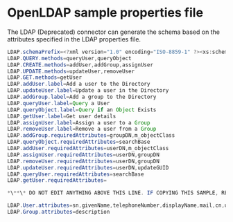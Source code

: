 # OpenLDAP sample properties file 

<head>
  <meta name="guidename" content="Integration"/>
  <meta name="context" content="GUID-21fc40fc-1ec2-41f5-9800-17d746cffe1d"/>
</head>


The LDAP (Deprecated) connector can generate the schema based on the attributes specified in the LDAP properties file. 

```java
LDAP.schemaPrefix=<?xml version="1.0" encoding="ISO-8859-1" ?><xs:schema xmlns:xs="http://www.w3.org/2001/XMLSchema"><xs:simpleType name="stringtype"><xs:restriction base="xs:string"/></xs:simpleType>
LDAP.QUERY.methods=queryUser,queryObject
LDAP.CREATE.methods=addUser,addGroup,assignUser
LDAP.UPDATE.methods=updateUser,removeUser
LDAP.GET.methods=getUser
LDAP.addUser.label=Add a user to the Directory
LDAP.updateUser.label=Update a user in the Directory
LDAP.addGroup.label=Add a group to the Directory
LDAP.queryUser.label=Query a User
LDAP.queryObject.label=Query if an Object Exists
LDAP.getUser.label=Get user details
LDAP.assignUser.label=Assign a user to a Group
LDAP.removeUser.label=Remove a user from a Group
LDAP.addGroup.requiredAttributes=groupDN,m_objectClass
LDAP.queryObject.requiredAttributes=searchBase
LDAP.addUser.requiredAttributes=userDN,m_objectClass
LDAP.assignUser.requiredAttributes=userDN,groupDN
LDAP.removeUser.requiredAttributes=userDN,groupDN
LDAP.updateUser.requiredAttributes=userDN,updateGUID
LDAP.queryUser.requiredAttributes=searchBase
LDAP.getUser.requiredAttributes=

*\**\* DO NOT EDIT ANYTHING ABOVE THIS LINE. IF COPYING THIS SAMPLE, REMOVE THIS ENTIRE LINE. **\**

LDAP.User.attributes=sn,givenName,telephoneNumber,displayName,mail,cn,uid
LDAP.Group.attributes=description
```